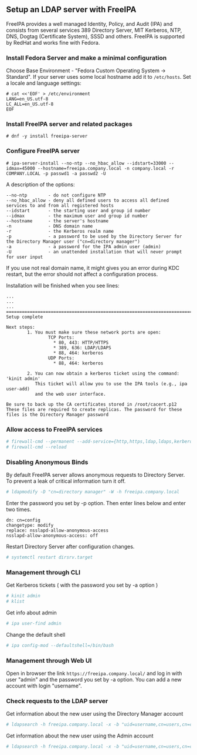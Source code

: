 
## Setup an LDAP server with FreeIPA

FreeIPA provides a well managed Identity, Policy, and Audit (IPA) and consists from several services 389 Directory Server, MIT Kerberos, NTP, DNS, Dogtag (Certificate System), SSSD and others.
FreeIPA is supported by RedHat and works fine with Fedora.

### Install Fedora Server and make a minimal configuration

Choose Base Environment - "Fedora Custom Operating System -> Standard".
If your server uses some local hostname add it to `/etc/hosts`.
Set a locale and language settings:

```console
# cat <<'EOF' > /etc/environment
LANG=en_US.utf-8
LC_ALL=en_US.utf-8
EOF
```

### Install FreeIPA server and related packages

```console
# dnf -y install freeipa-server
```

### Configure FreeIPA server

```console
# ipa-server-install --no-ntp --no_hbac_allow --idstart=33000 --idmax=45000 --hostname=freeipa.company.local -n company.local -r COMPANY.LOCAL -p passwd1 -a passwd2 -U
```

A description of the options:

```text
--no-ntp        - do not configure NTP
--no_hbac_allow - deny all defined users to access all defined services to and from all registered hosts
--idstart       - the starting user and group id number
--idmax         - the maximum user and group id number
--hostname      - the server's hostname
-n              - DNS domain name
-r              - the Kerberos realm name
-p              - a password to be used by the Directory Server for the Directory Manager user ("cn=directory manager")
-a              - a password for the IPA admin user (admin)
-U              - an unattended installation that will never prompt for user input
```

If you use not real domain name, it might gives you an error during KDC restart, but the error should not affect a configuration process.

Installation will be finished when you see lines:
```text
...
...
...
==============================================================================
Setup complete

Next steps:
        1. You must make sure these network ports are open:
                TCP Ports:
                  * 80, 443: HTTP/HTTPS
                  * 389, 636: LDAP/LDAPS
                  * 88, 464: kerberos
                UDP Ports:
                  * 88, 464: kerberos

        2. You can now obtain a kerberos ticket using the command: 'kinit admin'
           This ticket will allow you to use the IPA tools (e.g., ipa user-add)
           and the web user interface.

Be sure to back up the CA certificates stored in /root/cacert.p12
These files are required to create replicas. The password for these
files is the Directory Manager password
```

### Allow access to FreeIPA services

```bash
# firewall-cmd --permanent --add-service={http,https,ldap,ldaps,kerberos,kpasswd}
# firewall-cmd --reload
```

### Disabling Anonymous Binds

By default FreeIPA server allows anonymous requests to Directory Server.
To prevent a leak of critical information turn it off.

```bash
# ldapmodify -D "cn=directory manager" -W -h freeipa.company.local
```

Enter the password you set by -p option.
Then enter lines below and enter two times.

```console
dn: cn=config
changetype: modify
replace: nsslapd-allow-anonymous-access
nsslapd-allow-anonymous-access: off
```

Restart Directory Server after configuration changes.

```bash
# systemctl restart dirsrv.target
```

### Management through CLI

Get Kerberos tickets ( with the password you set by -a option )
```bash
# kinit admin
# klist
```

Get info about admin
```bash
# ipa user-find admin
```

Change the default shell
```bash
# ipa config-mod --defaultshell=/bin/bash
```

### Management through Web UI

Open in browser the link `https://freeipa.company.local/` and log in with user "admin" and the password you set by -a option.
You can add a new account with login "username".

### Check requests to the LDAP server

Get information about the new user using the Directory Manager account

```bash
# ldapsearch -h freeipa.company.local -x -b "uid=username,cn=users,cn=compat,dc=contactis,dc=local" -D "cn=directory manager" -w passwd1
```

Get information about the new user using the Admin account

```bash
# ldapsearch -h freeipa.company.local -x -b "uid=username,cn=users,cn=compat,dc=contactis,dc=local" -D "uid=admin,cn=users,cn=compat,dc=contactis,dc=local" -w passwd2
```
